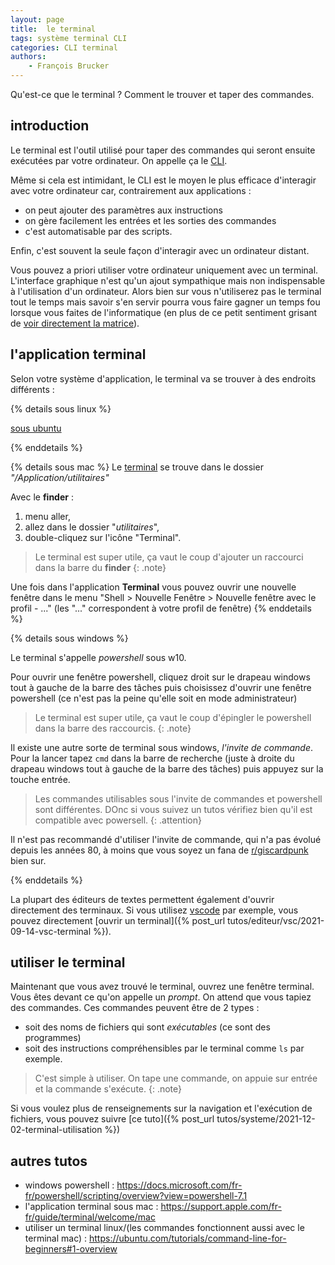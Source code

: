 ```yaml
---
layout: page
title:  le terminal
tags: système terminal CLI
categories: CLI terminal
authors: 
    - François Brucker
---
```


Qu'est-ce que le terminal ? Comment le trouver et taper des commandes.

<!--more-->

## introduction

Le terminal est l'outil utilisé pour taper des commandes qui seront ensuite exécutées par votre ordinateur. On appelle ça le [CLI](https://fr.wikipedia.org/wiki/Interface_en_ligne_de_commande).

Même si cela est intimidant, le CLI est le moyen le plus efficace d'interagir avec votre ordinateur car, contrairement aux applications :

* on peut ajouter des paramètres aux instructions
* on gère facilement les entrées et les sorties des commandes
* c'est automatisable par des scripts.

Enfin, c'est souvent la seule façon d'interagir avec un ordinateur distant.

Vous pouvez a priori utiliser votre ordinateur uniquement avec un terminal. L'interface graphique n'est qu'un ajout sympathique mais non indispensable à l'utilisation d'un ordinateur. Alors bien sur vous n'utiliserez pas le terminal tout le temps mais savoir s'en servir pourra vous faire gagner un temps fou lorsque vous faites de l'informatique (en plus de ce petit sentiment grisant de [voir directement la matrice](https://www.youtube.com/watch?v=MvEXkd3O2ow)).

## l'application terminal

Selon votre système d'application, le terminal va se trouver à des endroits différents :

{% details sous linux %}

[sous ubuntu](https://doc.ubuntu-fr.org/terminal)

{% enddetails %}

{% details sous mac %}
Le [terminal](https://www.howtogeek.com/682770/how-to-open-the-terminal-on-a-mac/) se trouve dans le dossier *"/Application/utilitaires"*

Avec le **finder** :

1. menu aller,
2. allez dans le dossier "*utilitaires*",
3. double-cliquez sur l'icône "Terminal".

> Le terminal est super utile, ça vaut le coup d'ajouter un raccourci dans la barre du **finder**
{: .note}

Une fois dans l'application **Terminal** vous pouvez ouvrir une nouvelle fenêtre dans le menu "Shell > Nouvelle Fenêtre > Nouvelle fenêtre avec le profil - ..." (les "..." correspondent à votre profil de fenêtre)
{% enddetails %}

{% details sous windows %}

Le terminal s'appelle *powershell* sous w10.

Pour ouvrir une fenêtre powershell, cliquez droit sur le drapeau windows tout à gauche de la barre des tâches puis choisissez d'ouvrir une fenêtre powershell (ce n'est pas la peine qu'elle soit en mode administrateur)

> Le terminal est super utile, ça vaut le coup d'épingler le powershell dans la barre des raccourcis.
{: .note}

Il existe une autre sorte de terminal sous windows, *l'invite de commande*. Pour la lancer tapez `cmd` dans la barre de recherche (juste à droite du drapeau windows tout à gauche de la barre des tâches) puis appuyez sur la touche entrée.

> Les commandes utilisables sous l'invite de commandes et powershell sont différentes. DOnc si vous suivez un tutos vérifiez bien qu'il est compatible avec powersell.
{: .attention}

Il n'est pas recommandé d'utiliser l'invite de commande, qui n'a pas évolué depuis les années 80, à moins que vous soyez un fana de [r/giscardpunk](https://www.reddit.com/r/Giscardpunk/) bien sur.

{% enddetails %}

La plupart des éditeurs de textes permettent également d'ouvrir directement des terminaux. Si vous utilisez [vscode](https://code.visualstudio.com/) par exemple, vous pouvez directement [ouvrir un terminal]({% post_url tutos/editeur/vsc/2021-09-14-vsc-terminal %}).

## utiliser le terminal

Maintenant que vous avez trouvé le terminal, ouvrez une fenêtre terminal. Vous êtes devant ce qu'on appelle un *prompt*. On attend que vous tapiez des commandes. Ces commandes peuvent être de 2 types :

* soit des noms de fichiers qui sont *exécutables* (ce sont des programmes)
* soit des instructions compréhensibles par le terminal comme `ls` par exemple.

> C'est simple à utiliser. On tape une commande, on appuie sur entrée et la commande s'exécute.
{: .note}

Si vous voulez plus de renseignements sur la navigation et l'exécution de fichiers, vous pouvez suivre [ce tuto]({% post_url tutos/systeme/2021-12-02-terminal-utilisation %})

## autres tutos

* windows powershell : <https://docs.microsoft.com/fr-fr/powershell/scripting/overview?view=powershell-7.1>
* l'application terminal sous mac : <https://support.apple.com/fr-fr/guide/terminal/welcome/mac>
* utiliser un terminal linux/(les commandes fonctionnent aussi avec le terminal mac) : <https://ubuntu.com/tutorials/command-line-for-beginners#1-overview>

